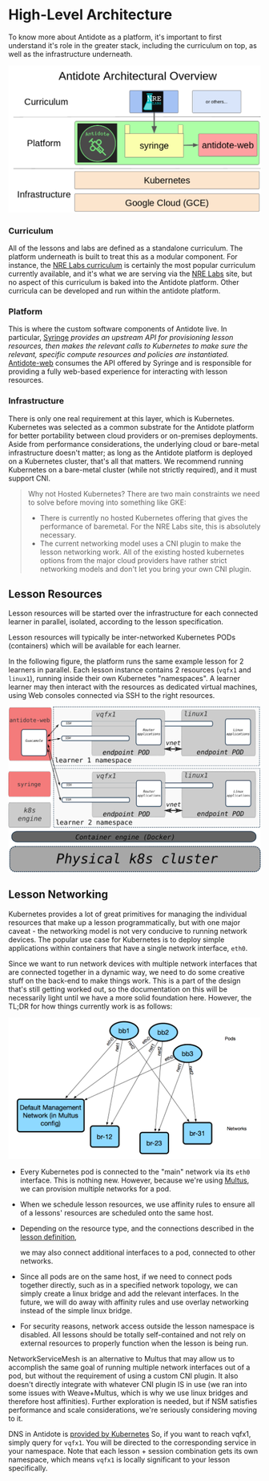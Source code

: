 # High-Level Architecture

To know more about Antidote as a platform, it's important to first understand it's role in the greater stack, including the curriculum on top, as well as the infrastructure underneath.

![](../../.gitbook/assets/antidote_hla.png)

### Curriculum

All of the lessons and labs are defined as a standalone curriculum. The platform underneath is built to treat this as a modular component. For instance, the [NRE Labs curriculum](https://github.com/nre-learning/nrelabs-curriculum) is certainly the most popular curriculum currently available, and it's what we are serving via the [NRE Labs](https://nrelabs.io) site, but no aspect of this curriculum is baked into the Antidote platform. Other curricula can be developed and run within the antidote platform.

### Platform

This is where the custom software components of Antidote live. In particular, [Syringe](https://github.com/nre-learning/syringe) __provides an upstream API for provisioning lesson resources, then makes the relevant calls to Kubernetes to make sure the relevant, specific compute resources and policies are instantiated_._ [Antidote-web](https://github.com/nre-learning/antidote-web) consumes the API offered by Syringe and is responsible for providing a fully web-based experience for interacting with lesson resources.

### Infrastructure

There is only one real requirement at this layer, which is Kubernetes. Kubernetes was selected as a common substrate for the Antidote platform for better portability between cloud providers or on-premises deployments. Aside from performance considerations, the underlying cloud or bare-metal infrastructure doesn't matter; as long as the Antidote platform is deployed on a Kubernetes cluster, that's all that matters. We recommend running Kubernetes on a bare-metal cluster \(while not strictly required\), and it must support CNI.

> Why not Hosted Kubernetes? There are two main constraints we need to solve before moving into something like GKE:
>
> * There is currently no hosted Kubernetes offering that gives the performance of baremetal. For the NRE Labs site, this is absolutely necessary.
> * The current networking model uses a CNI plugin to make the lesson networking work. All of the existing hosted kubernetes options from the major cloud providers have rather strict networking models and don't let you bring your own CNI plugin.

## Lesson Resources

Lesson resources will be started over the infrastructure for each connected learner in parallel, isolated, according to the lesson specification.

Lesson resources will typically be inter-networked Kubernetes PODs \(containers\) which will be available for each learner.

In the following figure, the platform runs the same example lesson for 2 learners in parallel. Each lesson instance contains 2 resources \(`vqfx1` and `linux1`\), running inside their own Kubernetes "namespaces". A learner learner may then interact with the resources as dedicated virtual machines, using Web consoles connected via SSH to the right resources.

![](../../.gitbook/assets/lessons_hla.png)

## Lesson Networking

Kubernetes provides a lot of great primitives for managing the individual resources that make up a lesson programmatically, but with one major caveat - the networking model is not very conducive to running network devices. The popular use case for Kubernetes is to deploy simple applications within containers that have a single network interface, `eth0`.

Since we want to run network devices with multiple network interfaces that are connected together in a dynamic way, we need to do some creative stuff on the back-end to make things work. This is a part of the design that's still getting worked out, so the documentation on this will be necessarily light until we have a more solid foundation here. However, the TL;DR for how things currently work is as follows:

![](../../.gitbook/assets/lessonsnetworking.png)

* Every Kubernetes pod is connected to the "main" network via its `eth0` interface. This is nothing new. However, because we're using [Multus](https://github.com/intel/multus-cni), we can provision multiple networks for a pod.
* When we schedule lesson resources, we use affinity rules to ensure all of a lessons' resources are scheduled onto the same host.
* Depending on the resource type, and the connections described in the [lesson definition](../object-reference/lessons/),

  we may also connect additional interfaces to a pod, connected to other networks.

* Since all pods are on the same host, if we need to connect pods together directly, such as in a specified network topology, we can simply create a linux bridge and add the relevant interfaces. In the future, we will do away with affinity rules and use overlay networking instead of the simple linux bridge.
* For security reasons, network access outside the lesson namespace is disabled. All lessons should be totally self-contained and not rely on external resources to properly function when the lesson is being run.

NetworkServiceMesh is an alternative to Multus that may allow us to accomplish the same goal of running multiple network interfaces out of a pod, but without the requirement of using a custom CNI plugin. It also doesn't directly integrate with whatever CNI plugin IS in use \(we ran into some issues with Weave+Multus, which is why we use linux bridges and therefore host affinities\). Further exploration is needed, but if NSM satisfies performance and scale considerations, we're seriously considering moving to it.

DNS in Antidote is [provided by Kubernetes](https://kubernetes.io/docs/concepts/services-networking/dns-pod-service/) So, if you want to reach vqfx1, simply query for `vqfx1`. You will be directed to the corresponding service in your namespace. Note that each lesson + session combination gets its own namespace, which means `vqfx1` is locally significant to your lesson specifically.

